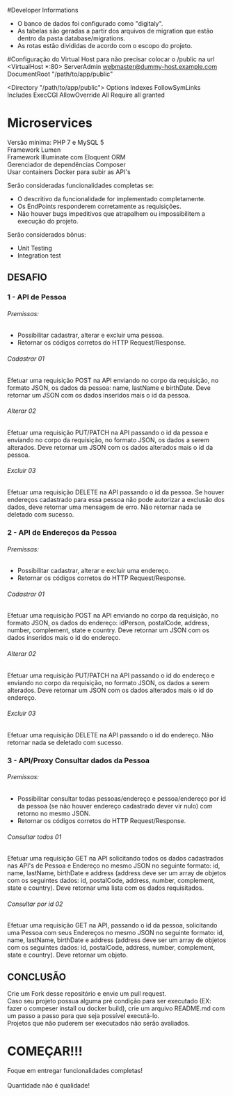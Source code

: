 #Developer Informations

- O banco de dados foi configurado como "digitaly".
- As tabelas são geradas a partir dos arquivos de migration que estão dentro da pasta database/migrations.
- As rotas estão divididas de acordo com o escopo do projeto.

#Configuração do Virtual Host para não precisar colocar o /public na url
<VirtualHost *:80>
   ServerAdmin webmaster@dummy-host.example.com
   DocumentRoot "/path/to/app/public"

   <Directory "/path/to/app/public">
       Options Indexes FollowSymLinks Includes ExecCGI
       AllowOverride All
       Require all granted
   </Directory>
</VirtualHost>

# Microservices

Versão mínima: PHP 7 e MySQL 5</br>
Framework Lumen</br>
Framework Illuminate com Eloquent ORM</br>
Gerenciador de dependências Composer</br>
Usar containers Docker para subir as API's</br>

Serão consideradas funcionalidades completas se:</br>
- O descritivo da funcionalidade for implementado completamente.</br>
- Os EndPoints responderem corretamente as requisições.</br>
- Não houver bugs impeditivos que atrapalhem ou impossibilitem a execução do projeto.</br>

Serão considerados bônus:</br>
- Unit Testing </br>
- Integration test

## DESAFIO

### 1 - API de Pessoa
	
###### Premissas:
- Possibilitar cadastrar, alterar e excluir uma pessoa.
- Retornar os códigos corretos do HTTP Request/Response.

###### Cadastrar 01
Efetuar uma requisição POST na API enviando no corpo da requisição, no formato JSON, os dados da pessoa: name, lastName e birthDate. Deve retornar um JSON com os dados inseridos mais o id da pessoa.

###### Alterar 02
Efetuar uma requisição PUT/PATCH na API passando o id da pessoa e enviando no corpo da requisição, no formato JSON, os dados a serem alterados. Deve retornar um JSON com os dados alterados mais o id da pessoa.

###### Excluir 03
Efetuar uma requisição DELETE na API passando o id da pessoa. Se houver endereços cadastrado para essa pessoa não pode autorizar a exclusão dos dados, deve retornar uma mensagem de erro. Não retornar nada se deletado com sucesso.

### 2 - API de Endereços da Pessoa
	
###### Premissas:
- Possibilitar cadastrar, alterar e excluir uma endereço.
- Retornar os códigos corretos do HTTP Request/Response.

###### Cadastrar 01
Efetuar uma requisição POST na API enviando no corpo da requisição, no formato JSON, os dados do endereço: idPerson, postalCode, address, number, complement, state e country. Deve retornar um JSON com os dados inseridos mais o id do endereço.

###### Alterar 02
Efetuar uma requisição PUT/PATCH na API passando o id do endereço e enviando no corpo da requisição, no formato JSON, os dados a serem alterados. Deve retornar um JSON com os dados alterados mais o id do endereço.

###### Excluir 03
Efetuar uma requisição DELETE na API passando o id do endereço. Não retornar nada se deletado com sucesso.

### 3 - API/Proxy Consultar dados da Pessoa

###### Premissas:
- Possibilitar consultar todas pessoas/endereço e pessoa/endereço por id da pessoa (se não houver endereço cadastrado dever vir nulo) com retorno no mesmo JSON.
- Retornar os códigos corretos do HTTP Request/Response.

###### Consultar todos 01
Efetuar uma requisição GET na API solicitando todos os dados cadastrados nas API's de Pessoa e Endereço no mesmo JSON no seguinte formato: id, name, lastName, birthDate e address (address deve ser um array de objetos com os seguintes dados: id, postalCode, address, number, complement, state e country). Deve retornar uma lista com os dados requisitados.

###### Consultar por id 02
Efetuar uma requisição GET na API, passando o id da pessoa, solicitando uma Pessoa com seus Endereços no mesmo JSON no seguinte formato: id, name, lastName, birthDate e address (address deve ser um array de objetos com os seguintes dados: id, postalCode, address, number, complement, state e country). Deve retornar um objeto.

## CONCLUSÃO

Crie um Fork desse repositório e envie um pull request.</br>
Caso seu projeto possua alguma pré condição para ser executado (EX: fazer o compeser install ou docker build), crie um arquivo README.md com um passo a passo para que seja possível executá-lo.</br>
Projetos que não puderem ser executados não serão avaliados.

# COMEÇAR!!!

Foque em entregar funcionalidades completas!</br></br>
Quantidade não é qualidade!
